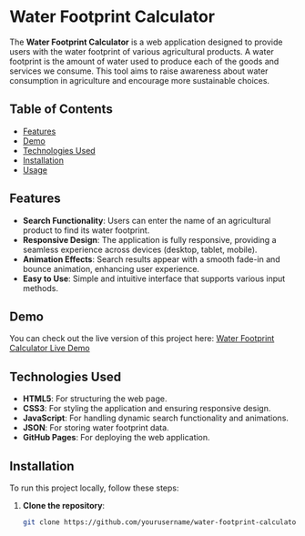 # Water Footprint Calculator

The **Water Footprint Calculator** is a web application designed to provide users with the water footprint of various agricultural products. A water footprint is the amount of water used to produce each of the goods and services we consume. This tool aims to raise awareness about water consumption in agriculture and encourage more sustainable choices.

## Table of Contents
- [Features](#features)
- [Demo](#demo)
- [Technologies Used](#technologies-used)
- [Installation](#installation)
- [Usage](#usage)

## Features
- **Search Functionality**: Users can enter the name of an agricultural product to find its water footprint.
- **Responsive Design**: The application is fully responsive, providing a seamless experience across devices (desktop, tablet, mobile).
- **Animation Effects**: Search results appear with a smooth fade-in and bounce animation, enhancing user experience.
- **Easy to Use**: Simple and intuitive interface that supports various input methods.

## Demo
You can check out the live version of this project here: [Water Footprint Calculator Live Demo](#)


## Technologies Used
- **HTML5**: For structuring the web page.
- **CSS3**: For styling the application and ensuring responsive design.
- **JavaScript**: For handling dynamic search functionality and animations.
- **JSON**: For storing water footprint data.
- **GitHub Pages**: For deploying the web application.

## Installation
To run this project locally, follow these steps:

1. **Clone the repository**:
   ```bash
   git clone https://github.com/yourusername/water-footprint-calculator.git
